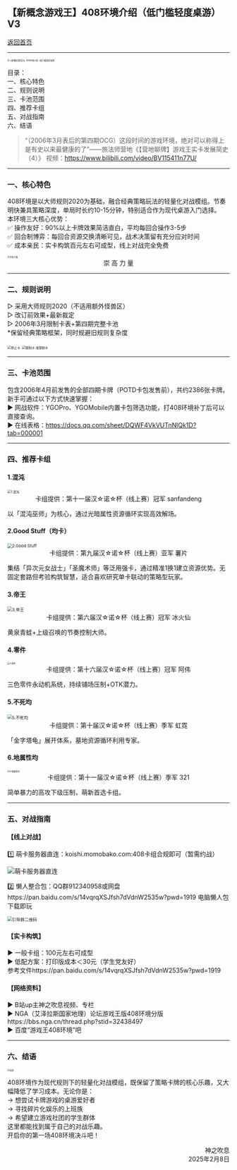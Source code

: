 ## 【新概念游戏王】408环境介绍（低门槛轻度桌游）V3

[返回首页](https://masteryuten.github.io/ygo408/)

---

<img title="" src="./Intro_img/【新概念游戏王】408环境介绍（低门槛轻度桌游）.jpg" alt="【新概念游戏王】408环境介绍（低门槛轻度桌游）" data-align="center" style="zoom: 33%;">

目录：  
一、核心特色  
二、规则说明  
三、卡池范围  
四、推荐卡组  
五、对战指南  
六、结语  

> “（2006年3月表后的第四期OCG）这段时间的游戏环境，绝对可以称得上是有史以来最健康的了”——旅法师营地《【营地聊牌】游戏王实卡发展简史（4）》
> 视频：https://www.bilibili.com/video/BV115411n77U/

---

### 一、核心特色

408环境是以大师规则2020为基础，融合经典策略玩法的轻量化对战模组。节奏明快兼具策略深度，单局时长约10-15分钟，特别适合作为现代桌游入门选择。  
本环境三大核心优势：  
✅ 操作友好：90%以上卡牌效果简洁直白，平均每回合操作3-5步  
✅ 回合制博弈：每回合资源交换清晰可见，战术决策留有充分应对时间  
✅ 成本亲民：实卡构筑百元左右可成型，线上对战完全免费  

<img title="崇 高 力 量" src="./Intro_img/10-左轮-崇高力量.png" alt="崇高力量" data-align="center" style="zoom: 33%;">
<div style="text-align: center;">崇 高 力 量</div>

---

### 二、规则说明

▷ 采用大师规则2020（不适用额外怪兽区）  
▷ 改订前效果+最新裁定  
▷ 2006年3月限制卡表+第四期完整卡池  
*保留经典策略框架，同时规避旧规则复杂度  

<img title="禁止卡" src="./Intro_img/408禁止卡.png" alt="禁止卡" data-align="center" style="zoom:50%;">

<img title="限制卡·准限制卡" src="./Intro_img/408限制卡·准限制卡.png" alt="限制卡·准限制卡" data-align="center" style="zoom:50%;">

---

### 三、卡池范围

包含2006年4月前发售的全部四期卡牌（POTD卡包发售前），共约2386张卡牌。新手可通过以下方式快速掌握：  
▶ 网战软件：YGOPro、YGOMobile内置卡包筛选功能，打408环境补丁后可以直接查询。  
▶ 在线表格：https://docs.qq.com/sheet/DQWF4VkVUTnNlQk1D?tab=000001  

---

### 四、推荐卡组

#### 1.混沌

<img src="./Intro_img/卡组1.png" title="混沌" alt="1.混沌" data-align="center" style="zoom: 50%;" >

<div style="text-align: center;">卡组提供：第十一届汉☆诺☆杯（线上赛）冠军 sanfandeng</div>

以「混沌巫师」为核心，通过光暗属性资源循环实现高效解场。

#### 2.Good Stuff（均卡）

<img src="./Intro_img/卡组2.png" title="Good Stuff" alt="2.Good Stuff" data-align="center" style="zoom:67%;" >

<div style="text-align: center;">卡组提供：第九届汉☆诺☆杯（线上赛）亚军 薯片</div>

集结「异次元女战士」「圣魔术师」等泛用强卡，通过精准1换1建立资源优势。无固定套路但考验构筑智慧，适合喜欢研究单卡联动的策略型玩家。

#### 3.帝王

<img src="./Intro_img/卡组3.png" title="帝王" alt="3.帝王" data-align="center" style="zoom:67%;" >

<div style="text-align: center;">卡组提供：第六届汉☆诺☆杯（线上赛）冠军 冰火仙</div>

黄泉青蛙+上级召唤的节奏控制大师。

#### 4.零件

<img src="./Intro_img//卡组4.jpg" title="零件" alt="4.零件" data-align="center" style="zoom: 33%;" >

<div style="text-align: center;">卡组提供：第十六届汉☆诺☆杯（线上赛）冠军 阿伟</div>

三色零件永动机系统，持续铺场压制+OTK潜力。

#### 5.不死均

<img src="./Intro_img/卡组5.png" title="不死均" alt="5.不死均" data-align="center" style="zoom:67%;" >

<div style="text-align: center;">卡组提供：第十届汉☆诺☆杯（线上赛）季军 虹霓</div>

「金字塔龟」展开体系，墓地资源循环利用专家。

#### 6.地属性均

<img src="./Intro_img/卡组6.png" title="地属性均" alt="6.地属性均" data-align="center" style="zoom:33%;" >

<div style="text-align: center;">卡组提供：第十一届汉☆诺☆杯（线上赛）季军 321</div>

简单暴力的高攻下级压制，萌新首选卡组。

---

### 五、对战指南

#### 【线上对战】

1️⃣ 萌卡服务器直连：koishi.momobako.com:408卡组合规即可（暂需约战）  

<img title="408端口（MC服）" src="./Intro_img/408端口（MC服）.png" alt="萌卡服务器直连" data-align="center">

2️⃣ 懒人整合包：QQ群912340958或网盘https://pan.baidu.com/s/14vqrqXSJfsh7dVdnW2535w?pwd=1919 电脑懒人包下载即玩  

<img title="引导群" src="./Intro_img/引导群二维码.jpg" alt="引导群二维码" data-align="center" style="zoom:67%;">

#### 【实卡构筑】

▶ 一般卡组：100元左右可成型  
▶ 低配方案：打印版成本＜30元（学生党友好）  
参考文件https://pan.baidu.com/s/14vqrqXSJfsh7dVdnW2535w?pwd=1919  

#### 【网络资料】

▶ B站up主神之吹息视频、专栏  
▶ NGA（艾泽拉斯国家地理）论坛游戏王版408环境分版https://bbs.nga.cn/thread.php?stid=32438497  
▶ 百度“游戏王408环境”吧  

---

### 六、结语

<img src="./Intro_img/结尾.png" alt="结语" data-align="center" style="zoom: 33%;" />

408环境作为现代规则下的轻量化对战模组，既保留了策略卡牌的核心乐趣，又大幅降低了学习成本。无论你是：  
→ 想尝试卡牌游戏的桌游爱好者  
→ 寻找碎片化娱乐的上班族  
→ 希望建立游戏社团的学生群体  
这里都能找到属于自己的对战乐趣。  
开启你的第一场408环境决斗吧！

<div style="text-align: right;">
神之吹息
</div>
<div style="text-align: right;">
    2025年2月8日
</div>
